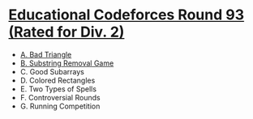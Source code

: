 # [Educational Codeforces Round 93 (Rated for Div. 2)](https://codeforces.com/contest/1398)

- [A. Bad Triangle](https://github.com/wingkwong/codeforces/blob/master/contests/1398/A.cpp)
- [B. Substring Removal Game](https://github.com/wingkwong/codeforces/blob/master/contests/1398/B.cpp)
- C. Good Subarrays
- D. Colored Rectangles
- E. Two Types of Spells
- F. Controversial Rounds
- G. Running Competition